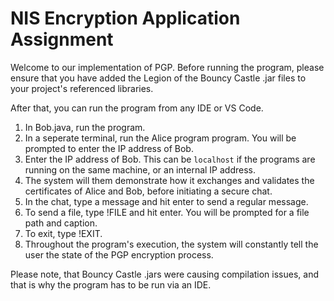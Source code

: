 # NIS Encryption Application Assignment
Welcome to our implementation of PGP. Before running the program, please ensure that you have added
the Legion of the Bouncy Castle .jar files to your project's referenced libraries. 

After that, you can run the program from any IDE or VS Code. 

1. In Bob.java, run the program.
2. In a seperate terminal, run the Alice program program. You will be prompted to enter the IP address of Bob. 
3. Enter the IP address of Bob. This can be `localhost` if the programs are running on the same machine, or an internal IP address.
4. The system will them demonstrate how it exchanges and validates the certificates of Alice and Bob, before initiating a secure chat. 
5. In the chat, type a message and hit enter to send a regular message. 
6. To send a file, type !FILE and hit enter. You will be prompted for a file path and caption.
7. To exit, type !EXIT. 
8. Throughout the program's execution, the system will constantly tell the user the state of the PGP encryption process. 


Please note, that Bouncy Castle .jars were causing compilation issues, and that is why the program has to be run via an IDE. 

